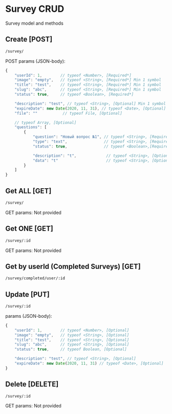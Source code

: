 # Survey CRUD

Survey model and methods

## Create [POST]

```bash
/survey/
```

POST params (JSON-body):
```js
{
    "userId": 1,        // typeof <Number>, [Required*]
    "image": "empty",   // typeof <String>, [Required*] Min 1 symbol
    "title": "test",    // typeof <String>, [Required*] Min 1 symbol
    "slug": "abc",      // typeof <String>, [Required*] Min 1 symbol
    "status": true,     // typeof <Boolean>, [Required*]

    "description": "test", // typeof <String>, [Optional] Min 1 symbol
    "expireDate": new Date(2020, 11, 31), // typeof <Date>, [Optional]
    "file": ""           // typeof File, [Optional]

    // typeof Array, [Optional]
    "questions": [
        {
            "question": "Новый вопрос №1", // typeof <String>, [Required* (if item provided)]
            "type": "text",                // typeof <String>, [Required* (if item provided)]
            "status": true,                // typeof <Boolean>,[Required* (if item provided)]

            "description": "t",             // typeof <String>, [Optional] Min 1 symbol
            "data": "t"                     // typeof <String>, [Optional] Min 1 symbol
        }
    ]
}
```

## Get ALL [GET]

```bash
/survey/
```

GET params: Not provided

## Get ONE [GET]

```bash
/survey/:id
```

GET params: Not provided

## Get by userId (Completed Surveys) [GET]

```bash
/survey/completed/user/:id
```

## Update [PUT]

```bash
/survey/:id
```

params (JSON-body):
```js
{
    "userId": 1,        // typeof <Number>, [Optional]
    "image": "empty",   // typeof <String>, [Optional]
    "title": "test",    // typeof <String>, [Optional]
    "slug": "abc",      // typeof <String>, [Optional]
    "status": true,     // typeof Boolean, [Optional]

    "description": "test", // typeof <String>, [Optional]
    "expireDate": new Date(2020, 11, 31) // typeof <Date>, [Optional]
}
```

## Delete [DELETE]

```bash
/survey/:id
```

GET params: Not provided